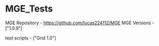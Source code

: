 # MGE_Tests

MGE Repository - https://github.com/lucas224112/MGE
MGE Versions - ["1.0.9"]

test scripts - ["Grid 1.0"]
